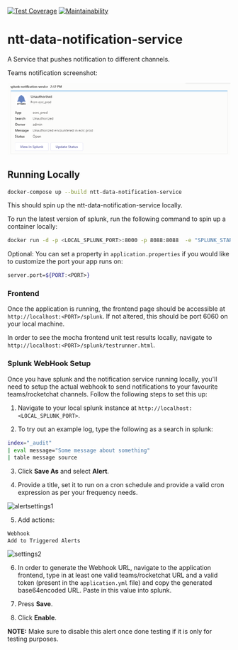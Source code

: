 [![Test Coverage](https://api.codeclimate.com/v1/badges/a1719884328523a5b49d/test_coverage)](https://codeclimate.com/github/SierraSystems/ntt-data-notification-service/test_coverage) [![Maintainability](https://api.codeclimate.com/v1/badges/a1719884328523a5b49d/maintainability)](https://codeclimate.com/github/SierraSystems/ntt-data-notification-service/maintainability)

# ntt-data-notification-service

A Service that pushes notification to different channels.

Teams notification screenshot:

![teams-message](docs/images/teams-notification.png)

## Running Locally

```bash
docker-compose up --build ntt-data-notification-service
```

This should spin up the ntt-data-notification-service locally.

To run the latest version of splunk, run the following command to spin up a container locally:

```bash
docker run -d -p <LOCAL_SPLUNK_PORT>:8000 -p 8088:8088  -e "SPLUNK_START_ARGS=--accept-license" -e "SPLUNK_PASSWORD=<LOCAL_SPLUNK_PASSWORD>" --name <SPLUNK_CONTAINER_NAME> splunk/splunk:latest
```

Optional: You can set a property in `application.properties` if you would like to customize the port your app runs on:
```bash
server.port=${PORT:<PORT>}
```

### Frontend

Once the application is running, the frontend page should be accessible at `http://localhost:<PORT>/splunk`. If not altered, this should be port 6060 on your local machine.



In order to see the mocha frontend unit test results locally, navigate to `http://localhost:<PORT>/splunk/testrunner.html`.



### Splunk WebHook Setup

Once you have splunk and the notification service running locally, you'll need to setup the actual webhook to send notifications to your favourite teams/rocketchat channels. Follow the following steps to set this up:

1. Navigate to your local splunk instance at `http://localhost:<LOCAL_SPLUNK_PORT>`.

2. To try out an example log, type the following as a search in splunk:
```bash
index="_audit"
| eval message="Some message about something"
| table message source
```

3. Click <b>Save As</b> and select <b>Alert</b>.

4. Provide a title, set it to run on a cron schedule and provide a valid cron expression as per your frequency needs.

<img width="540" alt="alertsettings1" src="https://user-images.githubusercontent.com/28017034/82948601-e965fb00-9f56-11ea-93cd-7c81dd0bfc9a.PNG">

5. Add actions:
```
Webhook
Add to Triggered Alerts
```

<img width="498" alt="settings2" src="https://user-images.githubusercontent.com/28017034/82948608-ec60eb80-9f56-11ea-90e8-b1bbf4a17190.PNG">

6. In order to generate the Webhook URL, navigate to the application frontend, type in at least one valid teams/rocketchat URL and a valid token (present in the `application.yml` file) and copy the generated base64encoded URL. Paste in this value into splunk.

7. Press <b>Save</b>.

8. Click <b>Enable</b>.

<b>NOTE:</b> Make sure to disable this alert once done testing if it is only for testing purposes.
